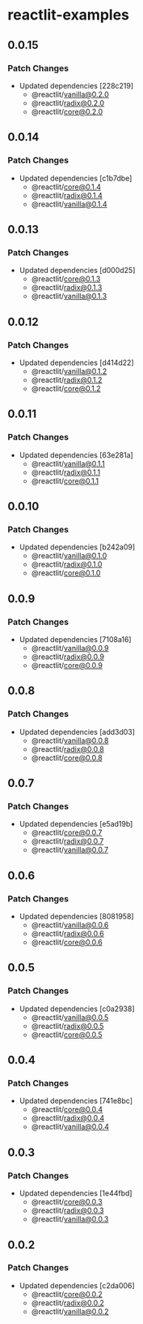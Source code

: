 # reactlit-examples

## 0.0.15

### Patch Changes

- Updated dependencies [228c219]
  - @reactlit/vanilla@0.2.0
  - @reactlit/radix@0.2.0
  - @reactlit/core@0.2.0

## 0.0.14

### Patch Changes

- Updated dependencies [c1b7dbe]
  - @reactlit/core@0.1.4
  - @reactlit/radix@0.1.4
  - @reactlit/vanilla@0.1.4

## 0.0.13

### Patch Changes

- Updated dependencies [d000d25]
  - @reactlit/core@0.1.3
  - @reactlit/radix@0.1.3
  - @reactlit/vanilla@0.1.3

## 0.0.12

### Patch Changes

- Updated dependencies [d414d22]
  - @reactlit/vanilla@0.1.2
  - @reactlit/radix@0.1.2
  - @reactlit/core@0.1.2

## 0.0.11

### Patch Changes

- Updated dependencies [63e281a]
  - @reactlit/vanilla@0.1.1
  - @reactlit/radix@0.1.1
  - @reactlit/core@0.1.1

## 0.0.10

### Patch Changes

- Updated dependencies [b242a09]
  - @reactlit/vanilla@0.1.0
  - @reactlit/radix@0.1.0
  - @reactlit/core@0.1.0

## 0.0.9

### Patch Changes

- Updated dependencies [7108a16]
  - @reactlit/vanilla@0.0.9
  - @reactlit/radix@0.0.9
  - @reactlit/core@0.0.9

## 0.0.8

### Patch Changes

- Updated dependencies [add3d03]
  - @reactlit/vanilla@0.0.8
  - @reactlit/radix@0.0.8
  - @reactlit/core@0.0.8

## 0.0.7

### Patch Changes

- Updated dependencies [e5ad19b]
  - @reactlit/core@0.0.7
  - @reactlit/radix@0.0.7
  - @reactlit/vanilla@0.0.7

## 0.0.6

### Patch Changes

- Updated dependencies [8081958]
  - @reactlit/vanilla@0.0.6
  - @reactlit/radix@0.0.6
  - @reactlit/core@0.0.6

## 0.0.5

### Patch Changes

- Updated dependencies [c0a2938]
  - @reactlit/vanilla@0.0.5
  - @reactlit/radix@0.0.5
  - @reactlit/core@0.0.5

## 0.0.4

### Patch Changes

- Updated dependencies [741e8bc]
  - @reactlit/core@0.0.4
  - @reactlit/radix@0.0.4
  - @reactlit/vanilla@0.0.4

## 0.0.3

### Patch Changes

- Updated dependencies [1e44fbd]
  - @reactlit/core@0.0.3
  - @reactlit/radix@0.0.3
  - @reactlit/vanilla@0.0.3

## 0.0.2

### Patch Changes

- Updated dependencies [c2da006]
  - @reactlit/core@0.0.2
  - @reactlit/radix@0.0.2
  - @reactlit/vanilla@0.0.2
